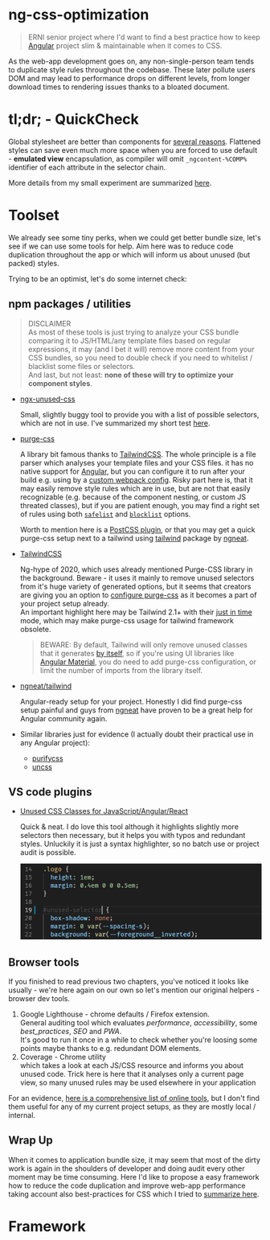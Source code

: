 # ng-css-optimization

> ERNI senior project where I'd want to find a best practice how to keep [Angular](http://angular.io) project slim & maintainable when it comes to CSS.

As the web-app development goes on, any non-single-person team tends to duplicate style rules throughout the codebase. These later pollute users DOM and may lead to performance drops on different levels, from longer download times to rendering issues thanks to a bloated document.

# tl;dr;  - QuickCheck 

Global stylesheet are better than components for [several reasons](./quickcheck.md). Flattened styles can save even much more space when you are forced to use default - __emulated view__ encapsulation,  as compiler will omit `_ngcontent-%COMP%`  identifier of each attribute in the selector chain.

More details from my small experiment are summarized [here](./quickcheck.md).

# Toolset

We already see some tiny perks, when we could get better bundle size, let's see if we can use some tools for help. Aim here was to reduce code duplication throughout the app or which will inform us about unused (but packed) styles.

Trying to be an optimist, let's do some internet check:

## npm packages / utilities

> DISCLAIMER  
 As most of these tools is just trying to analyze your CSS bundle comparing it to JS/HTML/any template files based on regular expressions, it may (and I bet it will) remove more content from your CSS bundles, so you need to double check if you need to whitelist / blacklist some files or selectors.  
 And last, but not least: __none of these will try to optimize your component styles__.

* [ngx-unused-css](https://github.com/ivanblazevic/ngx-unused-css/)
 
   Small, slightly buggy tool to provide you with a list of possible selectors, which are not in use. I've summarized my short test [here](./ngx-unused-css.md).

* [purge-css](https://purgecss.com/)
 
    A library bit famous thanks to [TailwindCSS](https://tailwindcss.com/). The whole principle is a file parser which analyses your template files and your CSS files. it has no native support for [Angular](https://angular.io/), but you can configure it to run after your build e.g. using by a [custom webpack config](https://medium.com/@joao.a.edmundo/angular-cli-tailwindcss-purgecss-2853ef422c02). Risky part here is, that it may easily remove style rules which are in use, but are not that easily recognizable (e.g. because of the component nesting, or custom JS threated classes), but if you are patient enough, you may find a right set of rules using both [`safelist`](https://purgecss.com/safelisting.html#specific-selectors) and [`blocklist`](https://purgecss.com/configuration.html#configuration-file) options.

      
    Worth to mention here is a [PostCSS plugin](https://purgecss.com/plugins/postcss.html), or that you may get a quick purge-css setup next to a tailwind using [tailwind](https://github.com/ngneat/tailwind)  package by [ngneat](https://github.com/ngneat/tailwind).

* [TailwindCSS](https://tailwindcss.com/)
 
    Ng-hype of 2020, which uses already mentioned Purge-CSS library in the background. Beware - it uses it mainly to remove unused selectors from it's huge variety of generated options, but it seems that creators are giving you an option to [configure purge-css](https://tailwindcss.com/docs/optimizing-for-production#purge-css-options) as it becomes a part of your project setup already.  
    An important highlight here may be Tailwind 2.1+ with their [just in time](https://tailwindcss.com/docs/just-in-time-mode) mode, which may make purge-css usage for tailwind framework obsolete.
    > BEWARE: By default, Tailwind will only remove unused classes that it generates [by itself](https://tailwindcss.com/docs/optimizing-for-production#removing-all-unused-styles), so if you're using UI libraries like [Angular Material](https://material.angular.io/), you do need to add purge-css configuration, or limit the number of imports from the library itself.

* [ngneat/tailwind](https://github.com/ngneat/tailwind)
 
    Angular-ready setup for your project. Honestly I did find purge-css setup painful and guys from [ngneat](https://github.com/ngneat) have proven to be a great help for Angular community again.


* Similar libraries just for evidence (I actually doubt their practical use in any Angular project):
  * [purifycss](https://github.com/purifycss/purifycss)
  * [uncss](https://github.com/uncss/uncss)
 
    

## VS code plugins

* [Unused CSS Classes for JavaScript/Angular/React](https://dev.to/dylanvdmerwe/reduce-angular-style-size-using-purgecss-to-remove-unused-styles-3b2k)
  
    Quick & neat. I do love this tool although it highlights slightly more selectors then necessary, but it helps you with typos and redundant styles. Unluckily it is just a syntax highlighter, so no batch use or project audit is possible.
    
    ![Unused CSS Classes for JavaScript/Angular/React style highlighter](./images/unused-css-vs-code.png)



## Browser tools

If you finished to read previous two chapters, you've noticed it looks like  usually - we're here again on our own so let's mention our original helpers - browser dev tools.


1. Google Lighthouse - chrome defaults / Firefox  extension.  
General auditing tool which evaluates _performance_, _accessibility_, some _best_practices_, _SEO_ and _PWA_.   
   It's good to run it once in a while to check whether you're loosing some points maybe thanks to e.g. redundant DOM elements.
1. Coverage - Chrome utility  
   which takes a look at each JS/CSS resource and informs you about unused code. Trick here is here that it analyses only a current page view, so many unused rules may be used elsewhere in your application

For an evidence, [here is a comprehensive list of online tools](https://stackoverflow.com/questions/135657/how-to-identify-unused-css-definitions-from-multiple-css-files-in-a-project), but I don't find them useful for any of my current project setups, as they are mostly local / internal.

## Wrap Up

When it comes to application bundle size, it may seem that most of the dirty work is again in the shoulders of developer and doing audit every other moment may be time consuming. Here I'd like to propose a easy framework how to reduce the code duplication and improve web-app performance taking account also best-practices for CSS which I tried to [summarize here](./css-best-practices.md).



# Framework
